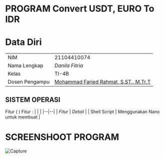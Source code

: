 # PROGRAM Convert USDT, EURO To IDR 

# Data Diri

|  |  |
|--|--|
| NIM | 21104410074 |
| Nama Lengkap | *Danila Fitria* |
| Kelas | TI-4B |
| Dosen Pengampu | [Mohammad Faried Rahmat, S.ST., M.Tr.T](https://github.com/mrhmt80) |


## SISTEM OPERASI
Fitur ( )
Fitur : 
|  |  |
|--|--|
| *Fitur* | *Detail* |
| Shell Script | Menggunakan Nano untuk membuat |


# SCREENSHOOT PROGRAM
![Capture](https://github.com/danilafi/UAS_PRAKSISOP/assets/119145783/a2124558-7b99-41d1-966f-9cb7b7927081)
